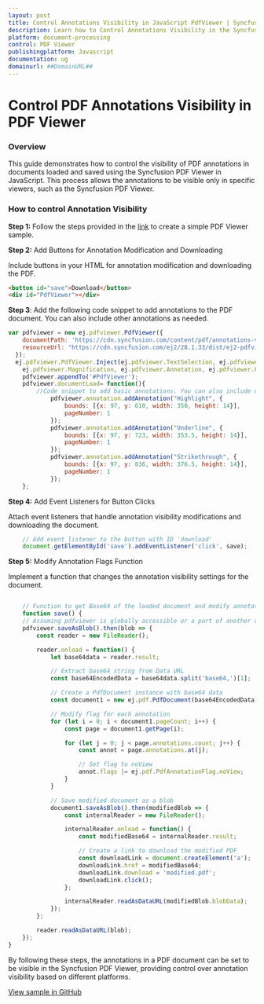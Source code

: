 ```yaml
---
layout: post
title: Control Annotations Visibility in JavaScript PdfViewer | Syncfusion
description: Learn how to Control Annotations Visibility in the Syncfusion Javascript Pdfviewer control of Syncfusion Essential JS 2 and more.
platform: document-processing
control: PDF Viewer
publishingplatform: Javascript
documentation: ug
domainurl: ##DomainURL##
---
```


# Control PDF Annotations Visibility in PDF Viewer

### Overview

This guide demonstrates how to control the visibility of PDF annotations in documents loaded and saved using the Syncfusion PDF Viewer in JavaScript. This process allows the annotations to be visible only in specific viewers, such as the Syncfusion PDF Viewer.

### How to control Annotation Visibility

**Step 1:** Follow the steps provided in the [link](https://help.syncfusion.com/document-processing/pdf/pdf-viewer/javascript-es5/getting-started/) to create a simple PDF Viewer sample.

**Step 2:** Add Buttons for Annotation Modification and Downloading

Include buttons in your HTML for annotation modification and downloading the PDF.

```html
<button id="save">Download</button>
<div id="PdfViewer"></div>
```
**Step 3**: Add the following code snippet to add annotations to the PDF document. You can also include other annotations as needed.

```js
var pdfviewer = new ej.pdfviewer.PdfViewer({
    documentPath: 'https://cdn.syncfusion.com/content/pdf/annotations-v1.pdf',
    resourceUrl: "https://cdn.syncfusion.com/ej2/28.1.33/dist/ej2-pdfviewer-lib",
  });
  ej.pdfviewer.PdfViewer.Inject(ej.pdfviewer.TextSelection, ej.pdfviewer.TextSearch, ej.pdfviewer.Print, ej.pdfviewer.Navigation, ej.pdfviewer.Toolbar,
    ej.pdfviewer.Magnification, ej.pdfviewer.Annotation, ej.pdfviewer.FormDesigner, ej.pdfviewer.FormFields, ej.pdfviewer.PageOrganizer);
    pdfviewer.appendTo('#PdfViewer');
    pdfviewer.documentLoad= function(){
        //Code snippet to add basic annotations. You can also include other annotations as needed.
            pdfviewer.annotation.addAnnotation("Highlight", {
                bounds: [{x: 97, y: 610, width: 350, height: 14}],
                pageNumber: 1
            });
            pdfviewer.annotation.addAnnotation("Underline", {
                bounds: [{x: 97, y: 723, width: 353.5, height: 14}],
                pageNumber: 1
            });
            pdfviewer.annotation.addAnnotation("Strikethrough", {
                bounds: [{x: 97, y: 836, width: 376.5, height: 14}],
                pageNumber: 1
            });
    };
```
**Step 4:** Add Event Listeners for Button Clicks

Attach event listeners that handle annotation visibility modifications and downloading the document.

```js
    // Add event listener to the button with ID 'download'
    document.getElementById('save').addEventListener('click', save);
```

**Step 5:** Modify Annotation Flags Function

Implement a function that changes the annotation visibility settings for the document.

```js

    // Function to get Base64 of the loaded document and modify annotation flags
    function save() {
    // Assuming pdfviewer is globally accessible or a part of another object
    pdfviewer.saveAsBlob().then(blob => {
        const reader = new FileReader();

        reader.onload = function() {
            let base64data = reader.result;

            // Extract base64 string from Data URL
            const base64EncodedData = base64data.split('base64,')[1];

            // Create a PdfDocument instance with base64 data
            const document1 = new ej.pdf.PdfDocument(base64EncodedData);

            // Modify flag for each annotation
            for (let i = 0; i < document1.pageCount; i++) {
                const page = document1.getPage(i);

                for (let j = 0; j < page.annotations.count; j++) {
                    const annot = page.annotations.at(j);

                    // Set flag to noView
                    annot.flags |= ej.pdf.PdfAnnotationFlag.noView;
                }
            }

            // Save modified document as a blob
            document1.saveAsBlob().then(modifiedBlob => {
                const internalReader = new FileReader();

                internalReader.onload = function() {
                    const modifiedBase64 = internalReader.result;

                    // Create a link to download the modified PDF
                    const downloadLink = document.createElement('a');
                    downloadLink.href = modifiedBase64;
                    downloadLink.download = 'modified.pdf';
                    downloadLink.click();
                };

                internalReader.readAsDataURL(modifiedBlob.blobData);
            });
        };

        reader.readAsDataURL(blob);
    });
}
```

By following these steps, the annotations in a PDF document can be set to be visible in the Syncfusion PDF Viewer, providing control over annotation visibility based on different platforms.

[View sample in GitHub](https://github.com/SyncfusionExamples/javascript-pdf-viewer-examples/tree/master/How%20to)
